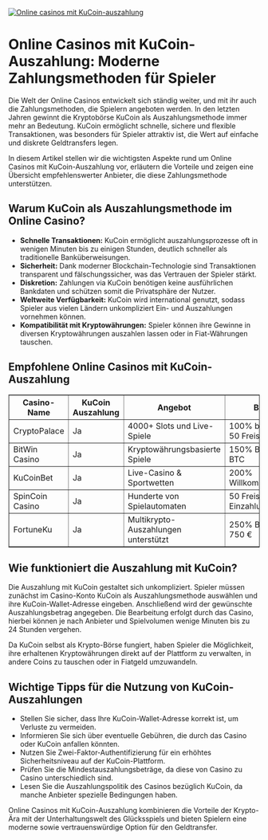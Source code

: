 [![Online casinos mit KuCoin-auszahlung](https://123-caf.pages.dev/gitsignup.png)](https://vrmoo.ru/Bt82HjjY)

<h1>Online Casinos mit KuCoin-Auszahlung: Moderne Zahlungsmethoden für Spieler</h1>  <p>Die Welt der Online Casinos entwickelt sich ständig weiter, und mit ihr auch die Zahlungsmethoden, die Spielern angeboten werden. In den letzten Jahren gewinnt die Kryptobörse KuCoin als Auszahlungsmethode immer mehr an Bedeutung. KuCoin ermöglicht schnelle, sichere und flexible Transaktionen, was besonders für Spieler attraktiv ist, die Wert auf einfache und diskrete Geldtransfers legen.</p>  <p>In diesem Artikel stellen wir die wichtigsten Aspekte rund um Online Casinos mit KuCoin-Auszahlung vor, erläutern die Vorteile und zeigen eine Übersicht empfehlenswerter Anbieter, die diese Zahlungsmethode unterstützen.</p>  <h2>Warum KuCoin als Auszahlungsmethode im Online Casino?</h2> <ul>   <li><strong>Schnelle Transaktionen:</strong> KuCoin ermöglicht auszahlungsprozesse oft in wenigen Minuten bis zu einigen Stunden, deutlich schneller als traditionelle Banküberweisungen.</li>   <li><strong>Sicherheit:</strong> Dank moderner Blockchain-Technologie sind Transaktionen transparent und fälschungssicher, was das Vertrauen der Spieler stärkt.</li>   <li><strong>Diskretion:</strong> Zahlungen via KuCoin benötigen keine ausführlichen Bankdaten und schützen somit die Privatsphäre der Nutzer.</li>   <li><strong>Weltweite Verfügbarkeit:</strong> KuCoin wird international genutzt, sodass Spieler aus vielen Ländern unkompliziert Ein- und Auszahlungen vornehmen können.</li>   <li><strong>Kompatibilität mit Kryptowährungen:</strong> Spieler können ihre Gewinne in diversen Kryptowährungen auszahlen lassen oder in Fiat-Währungen tauschen.</li> </ul>  <h2>Empfohlene Online Casinos mit KuCoin-Auszahlung</h2> <table border="1" cellpadding="8" cellspacing="0" style="border-collapse: collapse; width: 100%;">   <thead>     <tr>       <th>Casino-Name</th>       <th>KuCoin Auszahlung</th>       <th>Angebot</th>       <th>Bonus</th>       <th>Bewertung</th>     </tr>   </thead>   <tbody>     <tr>       <td>CryptoPalace</td>       <td>Ja</td>       <td>4000+ Slots und Live-Spiele</td>       <td>100% bis 500 € + 50 Freispiele</td>       <td>4,7/5</td>     </tr>     <tr>       <td>BitWin Casino</td>       <td>Ja</td>       <td>Kryptowährungsbasierte Spiele</td>       <td>150% Bonus bis 1 BTC</td>       <td>4,5/5</td>     </tr>     <tr>       <td>KuCoinBet</td>       <td>Ja</td>       <td>Live-Casino & Sportwetten</td>       <td>200% Willkommensbonus</td>       <td>4,6/5</td>     </tr>     <tr>       <td>SpinCoin Casino</td>       <td>Ja</td>       <td>Hunderte von Spielautomaten</td>       <td>50 Freispiele ohne Einzahlung</td>       <td>4,4/5</td>     </tr>     <tr>       <td>FortuneKu</td>       <td>Ja</td>       <td>Multikrypto-Auszahlungen unterstützt</td>       <td>250% Bonus bis 750 €</td>       <td>4,3/5</td>     </tr>   </tbody> </table>  <h2>Wie funktioniert die Auszahlung mit KuCoin?</h2> <p>Die Auszahlung mit KuCoin gestaltet sich unkompliziert. Spieler müssen zunächst im Casino-Konto KuCoin als Auszahlungsmethode auswählen und ihre KuCoin-Wallet-Adresse eingeben. Anschließend wird der gewünschte Auszahlungsbetrag angegeben. Die Bearbeitung erfolgt durch das Casino, hierbei können je nach Anbieter und Spielvolumen wenige Minuten bis zu 24 Stunden vergehen.</p>  <p>Da KuCoin selbst als Krypto-Börse fungiert, haben Spieler die Möglichkeit, ihre erhaltenen Kryptowährungen direkt auf der Plattform zu verwalten, in andere Coins zu tauschen oder in Fiatgeld umzuwandeln.</p>  <h2>Wichtige Tipps für die Nutzung von KuCoin-Auszahlungen</h2> <ul>   <li>Stellen Sie sicher, dass Ihre KuCoin-Wallet-Adresse korrekt ist, um Verluste zu vermeiden.</li>   <li>Informieren Sie sich über eventuelle Gebühren, die durch das Casino oder KuCoin anfallen könnten.</li>   <li>Nutzen Sie Zwei-Faktor-Authentifizierung für ein erhöhtes Sicherheitsniveau auf der KuCoin-Plattform.</li>   <li>Prüfen Sie die Mindestauszahlungsbeträge, da diese von Casino zu Casino unterschiedlich sind.</li>   <li>Lesen Sie die Auszahlungspolitik des Casinos bezüglich KuCoin, da manche Anbieter spezielle Bedingungen haben.</li> </ul>  <p>Online Casinos mit KuCoin-Auszahlung kombinieren die Vorteile der Krypto-Ära mit der Unterhaltungswelt des Glücksspiels und bieten Spielern eine moderne sowie vertrauenswürdige Option für den Geldtransfer.</p>